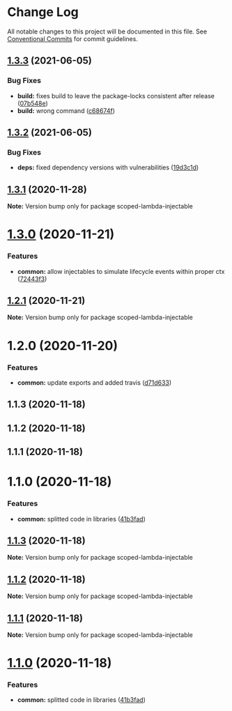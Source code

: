 # Change Log

All notable changes to this project will be documented in this file.
See [Conventional Commits](https://conventionalcommits.org) for commit guidelines.

## [1.3.3](https://github.com/sirasistant/scoped-lambda-framework/compare/scoped-lambda-injectable@1.3.2...scoped-lambda-injectable@1.3.3) (2021-06-05)


### Bug Fixes

* **build:** fixes build to leave the package-locks consistent after release ([07b548e](https://github.com/sirasistant/scoped-lambda-framework/commit/07b548e9ad7c30d3d9d450941173e300bdee0164))
* **build:** wrong command ([c68674f](https://github.com/sirasistant/scoped-lambda-framework/commit/c68674fef2419a803a4c198852e4cd1f3e56da90))





## [1.3.2](https://github.com/sirasistant/scoped-lambda-framework/compare/scoped-lambda-injectable@1.3.1...scoped-lambda-injectable@1.3.2) (2021-06-05)


### Bug Fixes

* **deps:** fixed dependency versions with vulnerabilities ([19d3c1d](https://github.com/sirasistant/scoped-lambda-framework/commit/19d3c1d6c42c39e3fd3a05ba1c536be0a7a0809f))





## [1.3.1](https://github.com/sirasistant/scoped-lambda-framework/compare/scoped-lambda-injectable@1.3.0...scoped-lambda-injectable@1.3.1) (2020-11-28)

**Note:** Version bump only for package scoped-lambda-injectable





# [1.3.0](https://github.com/sirasistant/scoped-lambda-framework/compare/scoped-lambda-injectable@1.2.1...scoped-lambda-injectable@1.3.0) (2020-11-21)


### Features

* **common:** allow injectables to simulate lifecycle events within proper ctx ([72443f3](https://github.com/sirasistant/scoped-lambda-framework/commit/72443f33a297dd27183a2fc87c02f208f3ad5100))





## [1.2.1](https://github.com/sirasistant/scoped-lambda-framework/compare/scoped-lambda-injectable@1.2.0...scoped-lambda-injectable@1.2.1) (2020-11-21)

**Note:** Version bump only for package scoped-lambda-injectable





# 1.2.0 (2020-11-20)


### Features

* **common:** update exports and added travis ([d71d633](https://github.com/sirasistant/scoped-lambda-framework/commit/d71d633777589af57946ca3fe4ecb4da2fcd6f13))



## 1.1.3 (2020-11-18)



## 1.1.2 (2020-11-18)



## 1.1.1 (2020-11-18)



# 1.1.0 (2020-11-18)


### Features

* **common:** splitted code in libraries ([41b3fad](https://github.com/sirasistant/scoped-lambda-framework/commit/41b3fad6a3e55878a0d7b6f36ffd79defa2c229c))





## [1.1.3](https://github.com/sirasistant/scoped-lambda-framework/compare/v1.1.2...v1.1.3) (2020-11-18)

**Note:** Version bump only for package scoped-lambda-injectable





## [1.1.2](https://github.com/sirasistant/scoped-lambda-framework/compare/v1.1.1...v1.1.2) (2020-11-18)

**Note:** Version bump only for package scoped-lambda-injectable





## [1.1.1](https://github.com/sirasistant/scoped-lambda-framework/compare/v1.1.0...v1.1.1) (2020-11-18)

**Note:** Version bump only for package scoped-lambda-injectable





# [1.1.0](https://github.com/sirasistant/scoped-lambda-framework/compare/v1.0.0...v1.1.0) (2020-11-18)


### Features

* **common:** splitted code in libraries ([41b3fad](https://github.com/sirasistant/scoped-lambda-framework/commit/41b3fad6a3e55878a0d7b6f36ffd79defa2c229c))
